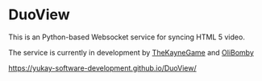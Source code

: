 # DuoView
This is an Python-based Websocket service for syncing HTML 5 video.

The service is currently in development by [TheKayneGame](https://github.com/TheKayneGame) and [OliBomby](https://github.com/OliBomby)

https://yukay-software-development.github.io/DuoView/
